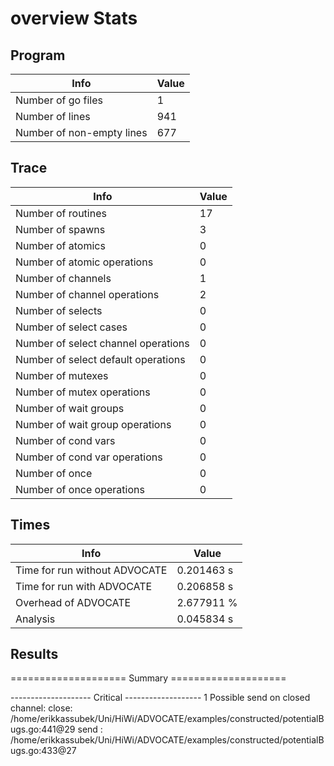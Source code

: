 # overview Stats

## Program
| Info | Value |
| - | - |
| Number of go files | 1 |
| Number of lines | 941 |
| Number of non-empty lines | 677 |


## Trace
| Info | Value |
| - | - |
| Number of routines | 17 |
| Number of spawns | 3 |
| Number of atomics | 0 |
| Number of atomic operations | 0 |
| Number of channels | 1 |
| Number of channel operations | 2 |
| Number of selects | 0 |
| Number of select cases | 0 |
| Number of select channel operations | 0 |
| Number of select default operations | 0 |
| Number of mutexes | 0 |
| Number of mutex operations | 0 |
| Number of wait groups | 0 |
| Number of wait group operations | 0 |
| Number of cond vars | 0 |
| Number of cond var operations | 0 |
| Number of once | 0| 
| Number of once operations | 0 |


## Times
| Info | Value |
| - | - |
| Time for run without ADVOCATE | 0.201463 s |
| Time for run with ADVOCATE | 0.206858 s |
| Overhead of ADVOCATE | 2.677911 % |
| Analysis | 0.045834 s |


## Results
==================== Summary ====================

-------------------- Critical -------------------
1 Possible send on closed channel:
	close: /home/erikkassubek/Uni/HiWi/ADVOCATE/examples/constructed/potentialBugs.go:441@29
	send : /home/erikkassubek/Uni/HiWi/ADVOCATE/examples/constructed/potentialBugs.go:433@27
